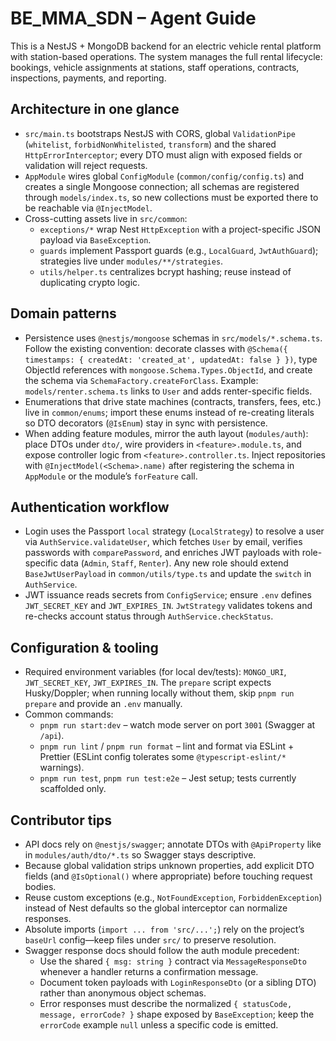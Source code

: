 # BE_MMA_SDN – Agent Guide

This is a NestJS + MongoDB backend for an electric vehicle rental platform with station-based operations. The system manages the full rental lifecycle: bookings, vehicle assignments at stations, staff operations, contracts, inspections, payments, and reporting.

## Architecture in one glance

- `src/main.ts` bootstraps NestJS with CORS, global `ValidationPipe` (`whitelist`, `forbidNonWhitelisted`, `transform`) and the shared `HttpErrorInterceptor`; every DTO must align with exposed fields or validation will reject requests.
- `AppModule` wires global `ConfigModule` (`common/config/config.ts`) and creates a single Mongoose connection; all schemas are registered through `models/index.ts`, so new collections must be exported there to be reachable via `@InjectModel`.
- Cross-cutting assets live in `src/common`:
  - `exceptions/*` wrap Nest `HttpException` with a project-specific JSON payload via `BaseException`.
  - `guards` implement Passport guards (e.g., `LocalGuard`, `JwtAuthGuard`); strategies live under `modules/**/strategies`.
  - `utils/helper.ts` centralizes bcrypt hashing; reuse instead of duplicating crypto logic.

## Domain patterns

- Persistence uses `@nestjs/mongoose` schemas in `src/models/*.schema.ts`. Follow the existing convention: decorate classes with `@Schema({ timestamps: { createdAt: 'created_at', updatedAt: false } })`, type ObjectId references with `mongoose.Schema.Types.ObjectId`, and create the schema via `SchemaFactory.createForClass`. Example: `models/renter.schema.ts` links to `User` and adds renter-specific fields.
- Enumerations that drive state machines (contracts, transfers, fees, etc.) live in `common/enums`; import these enums instead of re-creating literals so DTO decorators (`@IsEnum`) stay in sync with persistence.
- When adding feature modules, mirror the auth layout (`modules/auth`): place DTOs under `dto/`, wire providers in `<feature>.module.ts`, and expose controller logic from `<feature>.controller.ts`. Inject repositories with `@InjectModel(<Schema>.name)` after registering the schema in `AppModule` or the module’s `forFeature` call.

## Authentication workflow

- Login uses the Passport `local` strategy (`LocalStrategy`) to resolve a user via `AuthService.validateUser`, which fetches `User` by email, verifies passwords with `comparePassword`, and enriches JWT payloads with role-specific data (`Admin`, `Staff`, `Renter`). Any new role should extend `BaseJwtUserPayload` in `common/utils/type.ts` and update the `switch` in `AuthService`.
- JWT issuance reads secrets from `ConfigService`; ensure `.env` defines `JWT_SECRET_KEY` and `JWT_EXPIRES_IN`. `JwtStrategy` validates tokens and re-checks account status through `AuthService.checkStatus`.

## Configuration & tooling

- Required environment variables (for local dev/tests): `MONGO_URI`, `JWT_SECRET_KEY`, `JWT_EXPIRES_IN`. The `prepare` script expects Husky/Doppler; when running locally without them, skip `pnpm run prepare` and provide an `.env` manually.
- Common commands:
  - `pnpm run start:dev` – watch mode server on port `3001` (Swagger at `/api`).
  - `pnpm run lint` / `pnpm run format` – lint and format via ESLint + Prettier (ESLint config tolerates some `@typescript-eslint/*` warnings).
  - `pnpm run test`, `pnpm run test:e2e` – Jest setup; tests currently scaffolded only.

## Contributor tips

- API docs rely on `@nestjs/swagger`; annotate DTOs with `@ApiProperty` like in `modules/auth/dto/*.ts` so Swagger stays descriptive.
- Because global validation strips unknown properties, add explicit DTO fields (and `@IsOptional()` where appropriate) before touching request bodies.
- Reuse custom exceptions (e.g., `NotFoundException`, `ForbiddenException`) instead of Nest defaults so the global interceptor can normalize responses.
- Absolute imports (`import ... from 'src/...';`) rely on the project’s `baseUrl` config—keep files under `src/` to preserve resolution.
- Swagger response docs should follow the auth module precedent:
  - Use the shared `{ msg: string }` contract via `MessageResponseDto` whenever a handler returns a confirmation message.
  - Document token payloads with `LoginResponseDto` (or a sibling DTO) rather than anonymous object schemas.
  - Error responses must describe the normalized `{ statusCode, message, errorCode? }` shape exposed by `BaseException`; keep the `errorCode` example `null` unless a specific code is emitted.
